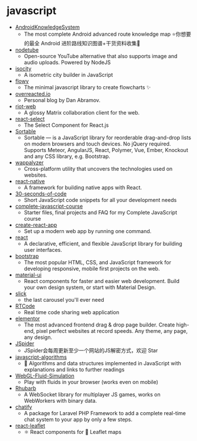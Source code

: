 # javascript
- [AndroidKnowledgeSystem](https://github.com/feelschaotic/AndroidKnowledgeSystem)
  - The most complete Android advanced route knowledge map ⭐️你想要的最全 Android 进阶路线知识图谱+干货资料收集🚀
- [nodetube](https://github.com/mayeaux/nodetube)
  - Open-source YouTube alternative that also supports image and audio uploads. Powered by NodeJS
- [isocity](https://github.com/victorqribeiro/isocity)
  - A isometric city builder in JavaScript
- [flowy](https://github.com/alyssaxuu/flowy)
  - The minimal javascript library to create flowcharts ✨
- [overreacted.io](https://github.com/gaearon/overreacted.io)
  - Personal blog by Dan Abramov.
- [riot-web](https://github.com/vector-im/riot-web)
  - A glossy Matrix collaboration client for the web.
- [react-select](https://github.com/JedWatson/react-select)
  - The Select Component for React.js
- [Sortable](https://github.com/SortableJS/Sortable)
  - Sortable — is a JavaScript library for reorderable drag-and-drop lists on modern browsers and touch devices. No jQuery required. Supports Meteor, AngularJS, React, Polymer, Vue, Ember, Knockout and any CSS library, e.g. Bootstrap.
- [wappalyzer](https://github.com/AliasIO/wappalyzer)
  - Cross-platform utility that uncovers the technologies used on websites.
- [react-native](https://github.com/facebook/react-native)
  - A framework for building native apps with React.
- [30-seconds-of-code](https://github.com/30-seconds/30-seconds-of-code)
  - Short JavaScript code snippets for all your development needs
- [complete-javascript-course](https://github.com/jonasschmedtmann/complete-javascript-course)
  - Starter files, final projects and FAQ for my Complete JavaScript course
- [create-react-app](https://github.com/facebook/create-react-app)
  - Set up a modern web app by running one command.
- [react](https://github.com/facebook/react)
  - A declarative, efficient, and flexible JavaScript library for building user interfaces.
- [bootstrap](https://github.com/twbs/bootstrap)
  - The most popular HTML, CSS, and JavaScript framework for developing responsive, mobile first projects on the web.
- [material-ui](https://github.com/mui-org/material-ui)
  - React components for faster and easier web development. Build your own design system, or start with Material Design.
- [slick](https://github.com/kenwheeler/slick)
  - the last carousel you'll ever need
- [RTCode](https://github.com/gsilvamartin/RTCode)
  - Real time code sharing web application
- [elementor](https://github.com/elementor/elementor)
  - The most advanced frontend drag & drop page builder. Create high-end, pixel perfect websites at record speeds. Any theme, any page, any design.
- [JSpider](https://github.com/scrapyhub/JSpider)
  - JSpider会每周更新至少一个网站的JS解密方式，欢迎 Star
- [javascript-algorithms](https://github.com/trekhleb/javascript-algorithms)
  - 📝 Algorithms and data structures implemented in JavaScript with explanations and links to further readings
- [WebGL-Fluid-Simulation](https://github.com/PavelDoGreat/WebGL-Fluid-Simulation)
  - Play with fluids in your browser (works even on mobile)
- [Rhubarb](https://github.com/oguzeroglu/Rhubarb)
  - A WebSocket library for multiplayer JS games, works on WebWorkers with binary data.
- [chatify](https://github.com/munafio/chatify)
  - A package for Laravel PHP Framework to add a complete real-time chat system to your app by only a few steps.
- [react-leaflet](https://github.com/PaulLeCam/react-leaflet)
  - ⚛️ React components for 🍃 Leaflet maps
